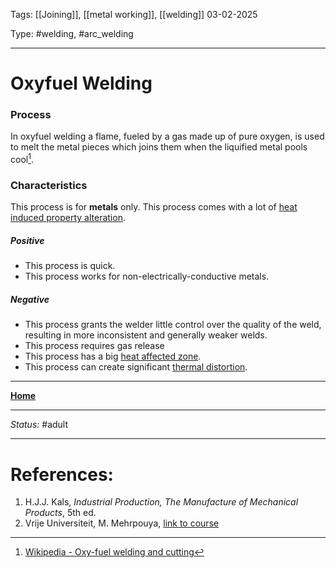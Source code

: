 Tags: [[Joining]], [[metal working]], [[welding]]
03-02-2025

Type: #welding, #arc_welding

---
# Oxyfuel Welding
### Process
In oxyfuel welding a flame, fueled by a gas made up of pure oxygen, is used to melt the metal pieces which joins them when the liquified metal pools cool[^gas].

### Characteristics
This process is for __metals__ only.
This process comes with a lot of [heat induced property alteration](Crystal%20Manipulation%20and%20Deformation.md).
##### Positive
- This process is quick.
- This process works for non-electrically-conductive metals.
##### Negative
- This process grants the welder little control over the quality of the weld, resulting in more inconsistent and generally weaker welds.
- This process requires gas release
- This process has a big [heat affected zone](Crystal%20Manipulation%20and%20Deformation.md#hot%20deformation).
- This process can create significant [thermal distortion](!%20Manufacturing%20Technologies%20Overview.md#Terms%20and%20Disambiguation).








---
__[Home](!%20Manufacturing%20Technologies%20Overview.md)__

---
_Status:_ #adult

---
# References:
[^gas]: [Wikipedia - Oxy-fuel welding and cutting](https://en.wikipedia.org/wiki/Oxy-fuel_welding_and_cutting)
1. H.J.J. Kals, _Industrial Production, The Manufacture of Mechanical Products_, 5th ed.
2. Vrije Universiteit, M. Mehrpouya, [link to course](https://canvas.utwente.nl/courses/15351)